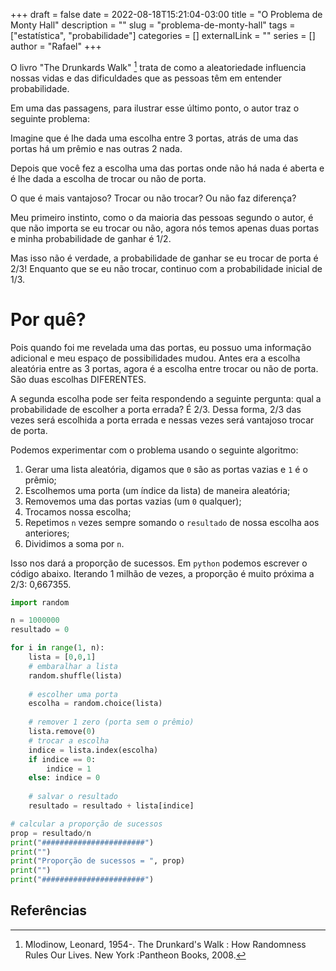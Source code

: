 +++ 
draft = false
date = 2022-08-18T15:21:04-03:00
title = "O Problema de Monty Hall"
description = ""
slug = "problema-de-monty-hall" 
tags = ["estatística", "probabilidade"]
categories = []
externalLink = ""
series = []
author = "Rafael"
+++

O livro "The Drunkards Walk" [^fn1] trata de como a aleatoriedade influencia nossas vidas e das dificuldades que as pessoas têm em entender probabilidade.

Em uma das passagens, para ilustrar esse último ponto, o autor traz o seguinte problema:

Imagine que é lhe dada uma escolha entre 3 portas, atrás de uma das portas há um prêmio e nas outras 2 nada.

Depois que você fez a escolha uma das portas onde não há nada é aberta e é lhe dada a escolha de trocar ou não de porta.

O que é mais vantajoso? Trocar ou não trocar? Ou não faz diferença?

Meu primeiro instinto, como o da maioria das pessoas segundo o autor, é que não importa se eu trocar ou não, agora nós temos apenas duas portas e minha probabilidade de ganhar é 1/2.

Mas isso não é verdade, a probabilidade de ganhar se eu trocar de porta é 2/3! Enquanto que se eu não trocar, continuo com a probabilidade inicial de 1/3.

# Por quê?

Pois quando foi me revelada uma das portas, eu possuo uma informação adicional e meu espaço de possibilidades mudou. Antes era a escolha aleatória entre as 3 portas, agora é a escolha entre trocar ou não de porta. São duas escolhas DIFERENTES.

A segunda escolha pode ser feita respondendo a seguinte pergunta: qual a probabilidade de escolher a porta errada? É 2/3. Dessa forma, 2/3 das vezes será escolhida a porta errada e nessas vezes será vantajoso trocar de porta.

Podemos experimentar com o problema usando o seguinte algoritmo:

1. Gerar uma lista aleatória, digamos que `0` são as portas vazias e `1` é o prêmio;
1. Escolhemos uma porta (um índice da lista) de maneira aleatória;
1. Removemos uma das portas vazias (um `0` qualquer);
1. Trocamos nossa escolha;
1. Repetimos `n` vezes sempre somando o `resultado` de nossa escolha aos anteriores;
1. Dividimos a soma por `n`.

Isso nos dará a proporção de sucessos. Em `python` podemos escrever o código abaixo. Iterando 1 milhão de vezes, a proporção é muito próxima a 2/3: 0,667355.

```python
import random

n = 1000000
resultado = 0

for i in range(1, n):
    lista = [0,0,1]
    # embaralhar a lista
    random.shuffle(lista)
    
    # escolher uma porta
    escolha = random.choice(lista)
    
    # remover 1 zero (porta sem o prêmio)
    lista.remove(0)
    # trocar a escolha
    indice = lista.index(escolha)
    if indice == 0:
        indice = 1
    else: indice = 0
    
    # salvar o resultado
    resultado = resultado + lista[indice]

# calcular a proporção de sucessos
prop = resultado/n
print("#######################")
print("")
print("Proporção de sucessos = ", prop)
print("")
print("#######################")
```

## Referências

[^fn1]: Mlodinow, Leonard, 1954-. The Drunkard's Walk : How Randomness Rules Our Lives. New York :Pantheon Books, 2008.
